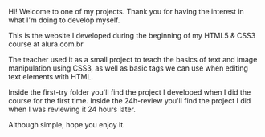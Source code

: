 Hi! Welcome to one of my projects. Thank you for having the interest in what I'm doing to develop myself.

This is the website I developed during the beginning of my HTML5 & CSS3 course at alura.com.br

The teacher used it as a small project to teach the basics of text and image manipulation using CSS3, as well as basic tags we can use when editing text elements with HTML.

Inside the first-try folder you'll find the project I developed when I did the course for the first time. Inside the 24h-review you'll find the project I did when I was reviewing it 24 hours later.

Although simple, hope you enjoy it.
